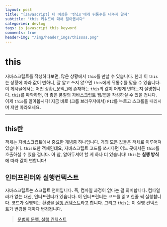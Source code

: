 ```yaml
---
layout: post
title: "[Javascript] 더 이상은 'this'에게 뒤통수를 내주지 말자"
subtitle: "this 키워드에 대해 알아봅시다"
categories: devlog
tags: js javascript this keyword 
comments: true
header-img: "/img/header_imgs/thissss.png"
---
```


# this

자바스크립트를 작성하다보면, 많은 상황에서 `this`를 만날 수 있습니다. 헌데 이 `this`는 상황에 따라 값이 변하니, 잘 알고 쓰지 않으면 `this`에게 뒤통수를 맞을 수 있습니다.  
이 게시글에서는 어떤 상황(\_문맥\_)에 존재하는 `this`의 값이 어떻게 변하는지 설명합니다. `this`를 파악하면, 더 좋은 품질의 자바스크립트 웹/앱을 작성하실 수 있을 겁니다.  
이제 `this`를 알아봅시다! 지금 바로 (크롬 브라우저에서) `F12`를 누르고 스크롤을 내리시며 저만 따라오세요.

------------

## this란

객체는 자바스크립트에서 중요한 개념중 하나입니다. 거의 모든 값들은 객체로 이루어져있습니다. `this`또한 객체인데요, 자바스크립트 코드를 쓰시다면 어느 곳에서든 `this`를 호출하실 수 있을 겁니다. 아 참, 알아두셔야 할 게 하나 더 있습니다! `this`는 **실행 방식**에 따라 값이 변합니다!

## 인터프린터와 실행컨텍스트

자바스크립트는 스크립트 언어입니다. 즉, 컴파일 과정이 없다는 걸 의미합니다. 컴파일러가 없는 대신, 인터프린터가 있습니다. 이 인터프린터는 코드를 읽고 한줄 씩 실행합니다. 코드가 실행되는 환경을 [실행 컨텍스트](https://jong-hui.github.io/devlog/2019/11/13/execution-context/)라고 합니다. 그리고 `this`는 이 실행 컨텍스트가 변경될 때마다 변경됩니다.

> [문법의 문맥, 실행 컨텍스트](https://jong-hui.github.io/devlog/2019/11/13/execution-context/)
